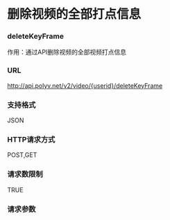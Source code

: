 # 删除视频的全部打点信息

### deleteKeyFrame

作用：通过API删除视频的全部视频打点信息

### URL

http://api.polyv.net/v2/video/{userid}/deleteKeyFrame

### 支持格式

JSON

### HTTP请求方式

POST,GET

### 请求数限制

TRUE

### 请求参数



